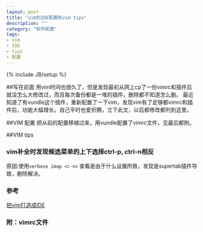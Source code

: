 ```yaml
---
layout: post
title: "vim的IDE配置和vim tips"
description: ""
category: "软件配置"
tags: 
- vim
- IDE
- tips
- 配置
---
```

{% include JB/setup %}

##写在前面
用vim时间也很久了，但是发现最初从网上cp了一份vimrc和插件后就没怎么大修改过，而且每次备份都是一堆的插件，删除都不知道怎么删。
最近知道了有vundle这个插件，重新配置了一下vim，发现vim有了足够都vimrc和插件后，功能大幅增长。自己平时也爱折腾，立下此文，以后都修改都列到这里。

##VIM 配置
把从前的配置移植过来，用vundle配置了vimrc文件，见最后都附。

##VIM tips
### vim补全时发现候选菜单的上下选择ctrl-p, ctrl-n相反

原因:使用`verbose imap <c-n>` 查看是由于什么设置所致，发现是supertab插件导致，删除解决。


### 参考
[把vim打造成IDE](http://blog.csdn.net/fbfsber008/article/details/7055842)
### 附：vimrc文件
<script src="https://gist.github.com/yunpengzhang/33ea66a075bc853fe2ec.js"></script>
